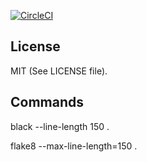 [![CircleCI](https://circleci.com/gh/terminal-labs/utilities-package.svg?style=svg)](https://circleci.com/gh/terminal-labs/utilities-package)

## License

MIT (See LICENSE file).

## Commands

black --line-length 150 .

flake8 --max-line-length=150 .
